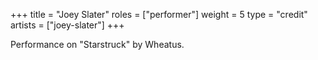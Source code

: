 +++
title = "Joey Slater"
roles = ["performer"]
weight = 5
type = "credit"
artists = ["joey-slater"]
+++

Performance on "Starstruck" by Wheatus.
